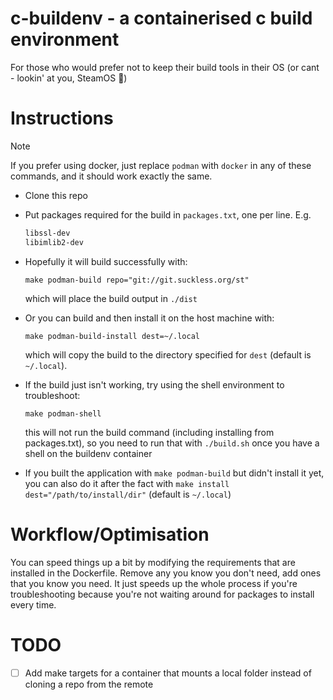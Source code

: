 # c-buildenv - a containerised c build environment

For those who would prefer not to keep their build tools in their OS (or cant - lookin' at you, SteamOS 👀)

# Instructions

> [!NOTE]
> If you prefer using docker, just replace `podman` with `docker` in any of these commands, and it should work exactly the same.

- Clone this repo
- Put packages required for the build in `packages.txt`, one per line. E.g.

    ```txt
    libssl-dev
    libimlib2-dev
    ```
- Hopefully it will build successfully with:

    ```shell
    make podman-build repo="git://git.suckless.org/st"
    ```

    which will place the build output in `./dist`
- Or you can build and then install it on the host machine with:

    ```shell
    make podman-build-install dest=~/.local
    ```

    which will copy the build to the directory specified for `dest` (default is `~/.local`).
- If the build just isn't working, try using the shell environment to troubleshoot:

    ```shell
    make podman-shell
    ```

    this will not run the build command (including installing from packages.txt), so you need to run that with `./build.sh` once you have a shell on the buildenv container
- If you built the application with `make podman-build` but didn't install it yet, you can also do it after the fact with `make install dest="/path/to/install/dir"` (default is `~/.local`)

# Workflow/Optimisation

You can speed things up a bit by modifying the requirements that are installed in the Dockerfile.
Remove any you know you don't need, add ones that you know you need.
It just speeds up the whole process if you're troubleshooting because you're not waiting around for packages to install every time.

# TODO
- [ ] Add make targets for a container that mounts a local folder instead of cloning a repo from the remote
